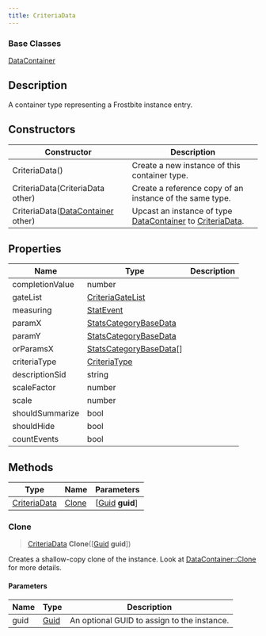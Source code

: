 ```yaml
---
title: CriteriaData
---
```

### Base Classes

[DataContainer](/vext/ref/shared/class/datacontainer)

## Description

A container type representing a Frostbite instance entry.

## Constructors

| Constructor                                                             | Description                                                                                                     |
| ----------------------------------------------------------------------- | --------------------------------------------------------------------------------------------------------------- |
| CriteriaData()                                                          | Create a new instance of this container type.                                                                   |
| CriteriaData(CriteriaData other)                                        | Create a reference copy of an instance of the same type.                                                        |
| CriteriaData([DataContainer](/vext/ref/shared/class/datacontainer) other) | Upcast an instance of type [DataContainer](/vext/ref/shared/class/datacontainer) to [CriteriaData](/vext/ref/fb/criteriadata/). |

## Properties

| Name            | Type                                               | Description |
| --------------- | -------------------------------------------------- | ----------- |
| completionValue | number                                             |             |
| gateList        | [CriteriaGateList](/vext/ref/fb/criteriagatelist/)               |             |
| measuring       | [StatEvent](/vext/ref/fb/statevent/)                             |             |
| paramX          | [StatsCategoryBaseData](/vext/ref/fb/statscategorybasedata/)     |             |
| paramY          | [StatsCategoryBaseData](/vext/ref/fb/statscategorybasedata/)     |             |
| orParamsX       | [StatsCategoryBaseData](/vext/ref/fb/statscategorybasedata/)\[\] |             |
| criteriaType    | [CriteriaType](/vext/ref/fb/criteriatype/)                       |             |
| descriptionSid  | string                                             |             |
| scaleFactor     | number                                             |             |
| scale           | number                                             |             |
| shouldSummarize | bool                                               |             |
| shouldHide      | bool                                               |             |
| countEvents     | bool                                               |             |

## Methods

| Type                         | Name            | Parameters                                     |
| ---------------------------- | --------------- | ---------------------------------------------- |
| [CriteriaData](/vext/ref/fb/criteriadata/) | [Clone](#clone) | \[[Guid](/vext/ref/shared/class/guid) **guid**\] |

### Clone

> [CriteriaData](/vext/ref/fb/criteriadata/) **Clone**(\[[Guid](/vext/ref/shared/class/guid) **guid**\])

Creates a shallow-copy clone of the instance. Look at [DataContainer::Clone](/vext/ref/shared/class/datacontainer#clone) for more details.

#### Parameters

| Name | Type         | Description                                 |
| ---- | ------------ | ------------------------------------------- |
| guid | [Guid](/vext/ref/shared/class/guid/) | An optional GUID to assign to the instance. |
